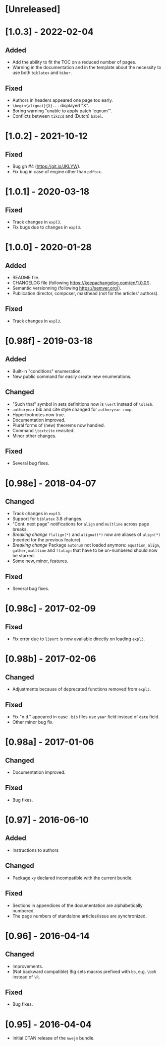 # [Unreleased]

# [1.0.3] - 2022-02-04

## Added
- Add the ability to fit the TOC on a reduced number of pages.
- Warning in the documentation and in the template about the necessity to use both `biblatex` and `biber`.

## Fixed
- Authors in headers appeared one page too early.
- `\begin{alignat}{X}...` displayed "X".
- Boring warning "unable to apply patch 'eqnum'".
- Conflicts between `tikzcd` and (Dutch) `babel`.

# [1.0.2] - 2021-10-12

## Fixed
- Bug gh #4 (https://git.io/JKLYW).
- Fix bug in case of engine other than `pdftex`.

# [1.0.1] - 2020-03-18

## Fixed
- Track changes in `expl3`.
- Fix bugs due to changes in `expl3`.

# [1.0.0] - 2020-01-28

## Added
- README file.
- CHANGELOG file (following https://keepachangelog.com/en/1.0.0/).
- Semantic versionning (following https://semver.org/).
- Publication director, composer, masthead (not for the articles' authors).

## Fixed
- Track changes in `expl3`.

# [0.98f] - 2019-03-18

## Added
- Built-in "conditions" enumeration.
- New public command for easily create new enumerations.

## Changed
- "Such that" symbol in sets definitions now is `\vert` instead of `\slash`.
- `authoryear` bib and cite style changed for `authoryear-comp`.
- Hyperfootnotes now true.
- Documentation improved.
- Plural forms of (new) theorems now handled.
- Command `\textcite` revisited.
- Minor other changes.

## Fixed
- Several bug fixes.

# [0.98e] - 2018-04-07

## Changed
- Track changes in `expl3`.
- Support for `biblatex` 3.8 changes.
- "Cont. next page" notifications for `align` and `multline` across page breaks.
- *Breaking change* `flalign(*)` and `alignat(*)` now are aliases of `align(*)`
  (needed for the previous feature).
- *Breaking change* Package `autonum` not loaded anymore: `equation`, `align`,
  `gather`, `multline` and `flalign` that have to be un-numbered should now be
  starred.
- Some new, minor, features.

## Fixed
- Several bug fixes.

# [0.98c] - 2017-02-09

## Fixed
- Fix error due to `l3sort` is now available directly on loading `expl3`.

# [0.98b] - 2017-02-06

## Changed
- Adjustments because of deprecated functions removed from `expl3`.

## Fixed
- Fix "n.d." appeared in case `.bib` files use `year` field instead of `date`
  field.
- Other minor bug fix.

# [0.98a] - 2017-01-06

## Changed
- Documentation improved.

## Fixed
- Bug fixes.

# [0.97] - 2016-06-10

## Added
- Instructions to authors

## Changed
- Package `xy` declared incompatible with the current bundle.

## Fixed
- Sections in appendices of the documentation are alphabetically numbered.
- The page numbers of standalone articles/issue are synchronized.

# [0.96] - 2016-04-14

## Changed
- Improvements.
- (Not backward compatible) Big sets macros prefixed with `bb`, e.g. `\bbR`
  instead of `\R`.

## Fixed
- Bug fixes.

# [0.95] - 2016-04-04

- Initial CTAN release of the `nwejm` bundle.
